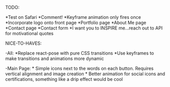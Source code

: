 TODO:

*Test on Safari
*Comment!
*Keyframe animation only fires once
*Incorporate logo onto front page
*Portfolio page
*About Me page
*Contact page
*Contact form
*I want you to INSPIRE me...reach out to API for motivational quotes

NICE-TO-HAVES:

-All:
    *Replace react-pose with pure CSS transitions
    *Use keyframes to make transitions and animations more dynamic

-Main Page:
    * Simple icons next to the words on each button. Requires vertical alignment and image creation
    * Better animation for social icons and certifications, something like a drip effect would be cool